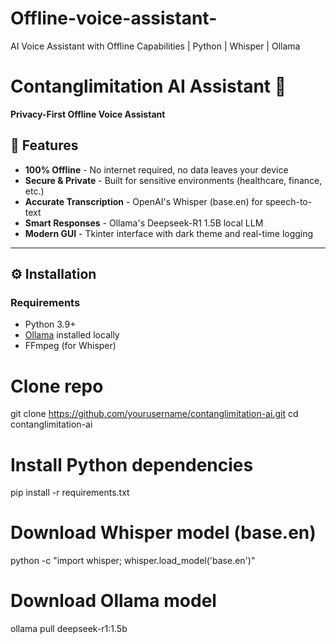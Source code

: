 # Offline-voice-assistant-
AI Voice Assistant with Offline Capabilities | Python | Whisper | Ollama

# Contanglimitation AI Assistant 🤖  
**Privacy-First Offline Voice Assistant**  


## 🚀 Features  
- **100% Offline** - No internet required, no data leaves your device  
- **Secure & Private** - Built for sensitive environments (healthcare, finance, etc.)  
- **Accurate Transcription** - OpenAI's Whisper (base.en) for speech-to-text  
- **Smart Responses** - Ollama's Deepseek-R1 1.5B local LLM  
- **Modern GUI** - Tkinter interface with dark theme and real-time logging  

---

## ⚙️ Installation  

### Requirements  
- Python 3.9+  
- [Ollama](https://ollama.ai/) installed locally  
- FFmpeg (for Whisper)  


# Clone repo
git clone https://github.com/yourusername/contanglimitation-ai.git
cd contanglimitation-ai

# Install Python dependencies
pip install -r requirements.txt

# Download Whisper model (base.en)
python -c "import whisper; whisper.load_model('base.en')"

# Download Ollama model
ollama pull deepseek-r1:1.5b
